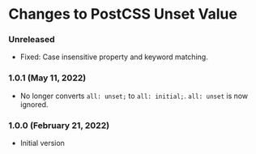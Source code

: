 # Changes to PostCSS Unset Value

### Unreleased

- Fixed: Case insensitive property and keyword matching.

### 1.0.1 (May 11, 2022)

- No longer converts `all: unset;` to `all: initial;`. `all: unset` is now ignored.

### 1.0.0 (February 21, 2022)

- Initial version
